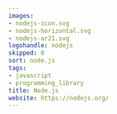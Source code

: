 ```yaml
---
images:
- nodejs-icon.svg
- nodejs-horizontal.svg
- nodejs-ar21.svg
logohandle: nodejs
skipped: 0
sort: node.js
tags:
- javascript
- programming_library
title: Node.js
website: https://nodejs.org/
---
```

